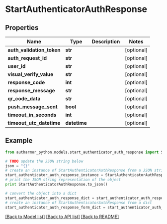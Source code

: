 # StartAuthenticatorAuthResponse


## Properties
Name | Type | Description | Notes
------------ | ------------- | ------------- | -------------
**auth_validation_token** | **str** |  | [optional] 
**auth_request_id** | **str** |  | [optional] 
**user_id** | **str** |  | [optional] 
**visual_verify_value** | **str** |  | [optional] 
**response_code** | **int** |  | [optional] 
**response_message** | **str** |  | [optional] 
**qr_code_data** | **str** |  | [optional] 
**push_message_sent** | **bool** |  | [optional] 
**timeout_in_seconds** | **int** |  | [optional] 
**timeout_utc_datetime** | **datetime** |  | [optional] 

## Example

```python
from autharmor_python.models.start_authenticator_auth_response import StartAuthenticatorAuthResponse

# TODO update the JSON string below
json = "{}"
# create an instance of StartAuthenticatorAuthResponse from a JSON string
start_authenticator_auth_response_instance = StartAuthenticatorAuthResponse.from_json(json)
# print the JSON string representation of the object
print StartAuthenticatorAuthResponse.to_json()

# convert the object into a dict
start_authenticator_auth_response_dict = start_authenticator_auth_response_instance.to_dict()
# create an instance of StartAuthenticatorAuthResponse from a dict
start_authenticator_auth_response_form_dict = start_authenticator_auth_response.from_dict(start_authenticator_auth_response_dict)
```
[[Back to Model list]](../README.md#documentation-for-models) [[Back to API list]](../README.md#documentation-for-api-endpoints) [[Back to README]](../README.md)


